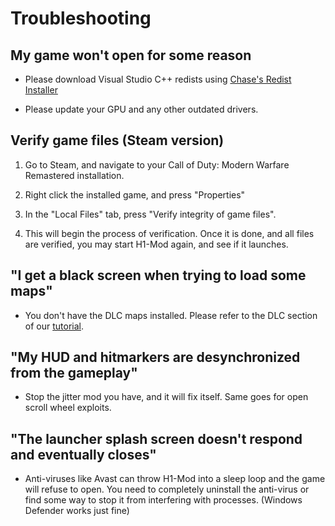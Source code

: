 # Troubleshooting

## My game won't open for some reason

- Please download Visual Studio C++ redists using [Chase's Redist Installer](https://github.com/chxseh/Redist-Installer/releases/download/latest/Redist-Installer.bat)

- Please update your GPU and any other outdated drivers.

## Verify game files (Steam version)

1. Go to Steam, and navigate to your Call of Duty: Modern Warfare Remastered installation.

2. Right click the installed game, and press "Properties"

3. In the "Local Files" tab, press "Verify integrity of game files". 

4. This will begin the process of verification. Once it is done, and all files are verified, you may start H1-Mod again, and see if it launches.

## "I get a black screen when trying to load some maps"

- You don't have the DLC maps installed. Please refer to the DLC section of our [tutorial](install#i-already-have-the-steam-version--i-dont-have-the-dlc).

## "My HUD and hitmarkers are desynchronized from the gameplay"

- Stop the jitter mod you have, and it will fix itself. Same goes for open scroll wheel exploits.

## "The launcher splash screen doesn't respond and eventually closes"

- Anti-viruses like Avast can throw H1-Mod into a sleep loop and the game will refuse to open. You need to completely uninstall the anti-virus or find some way to stop it from interfering with processes. (Windows Defender works just fine)
